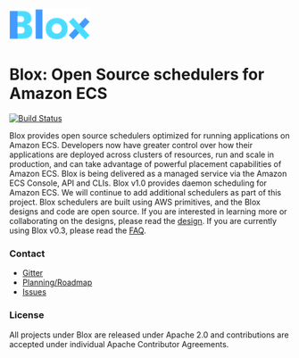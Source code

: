 # ![Logo](blox-logo.png)

# Blox: Open Source schedulers for Amazon ECS

[![Build Status](https://travis-ci.org/blox/blox.svg?branch=master)](https://travis-ci.org/blox/blox)

Blox provides open source schedulers optimized for running applications on Amazon ECS. Developers now have greater control over how their applications are deployed across clusters of resources, run and scale in production, and can take advantage of powerful placement capabilities of Amazon ECS.
Blox is being delivered as a managed service via the Amazon ECS Console, API and CLIs. Blox v1.0 provides daemon scheduling for Amazon ECS. We will continue to add additional schedulers as part of this project.
Blox schedulers are built using AWS primitives, and the Blox designs and code are open source. If you are interested in learning more or collaborating on the designs, please read the [design](docs/daemon_design.md).
If you are currently using Blox v0.3, please read the [FAQ](docs/faq.md).

### Contact

* [Gitter](https://gitter.im/blox)
* [Planning/Roadmap](https://github.com/blox/blox/milestones)
* [Issues](https://github.com/blox/blox/issues)

### License
All projects under Blox are released under Apache 2.0 and contributions are accepted under individual Apache Contributor Agreements.
